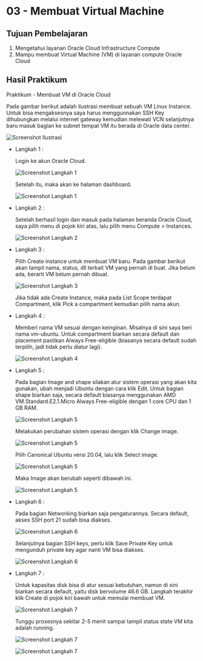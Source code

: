 # 03 - Membuat Virtual Machine

## Tujuan Pembelajaran

1. Mengetahui layanan Oracle Cloud Infrastructure Compute
2. Mampu membuat Virtual Machine (VM) di layanan compute Oracle Cloud

## Hasil Praktikum

Praktikum - Membuat VM di Oracle Cloud 

Pada gambar berikut adalah ilustrasi membuat sebuah VM Linux Instance. Untuk bisa mengaksesnya saya harus menggunnakan SSH Key dihubungkan melalui internet gateway kemudian melewati VCN selanjutnya baru masuk bagian ke subnet tempat VM itu berada di Oracle data center.

![Screenshot Ilustrasi](img/ilustrasi.png)

- Langkah 1 :

  Login ke akun Oracle Cloud.

  ![Screenshot Langkah 1](img/langkah_1.png)

  Setelah itu, maka akan ke halaman dashboard.

  ![Screenshot Langkah 1](img/dashboard_oracle.png)

- Langkah 2 :

  Setelah berhasil login dan masuk pada halaman beranda Oracle Cloud, saya pilih menu di pojok kiri atas, lalu pilih menu Compute > Instances.

  ![Screenshot Langkah 2](img/langkah_2.png)

- Langkah 3 :

  Pilih Create instance untuk membuat VM baru. Pada gambar berikut akan tampil nama, status, dll terkait VM yang pernah di buat. Jika belum ada, berarti VM belum pernah dibuat. 

  ![Screenshot Langkah 3](img/langkah_3.png)

  Jika tidak ada Create Instance, maka pada List Scope terdapat Compartment, klik Pick a compartment kemudian pilih nama akun.

- Langkah 4 :

  Memberi nama VM sesuai dengan keinginan. Misalnya di sini saya beri nama vm-ubuntu. Untuk compartment biarkan secara default dan placement pastikan Always Free-eligible (biasanya secara default sudah terpilih, jadi tidak perlu diatur lagi).

  ![Screenshot Langkah 4](img/langkah_4.png)

- Langkah 5 :

  Pada bagian Image and shape silakan atur sistem operasi yang akan kita gunakan, ubah menjadi Ubuntu dengan cara klik Edit. Untuk bagian shape biarkan saja, secara default biasanya menggunakan AMD VM.Standard.E2.1.Micro Always Free-eligible dengan 1 core CPU dan 1 GB RAM. 

  ![Screenshot Langkah 5](img/langkah_5.1.png)

  Melakukan perubahan sistem operasi dengan klik Change image. 

  ![Screenshot Langkah 5](img/langkah_5.2.png)

  Pilih Canonical Ubuntu versi 20.04, lalu klik Select image.

  ![Screenshot Langkah 5](img/langkah_5.3.png)

  Maka Image akan berubah seperti dibawah ini.

  ![Screenshot Langkah 5](img/langkah_5.4.png)

- Langkah 6 :

  Pada bagian Networking biarkan saja pengaturannya. Secara default, akses SSH port 21 sudah bisa diakses.

  ![Screenshot Langkah 6](img/langkah_6.png)

  Selanjutnya bagian SSH keys, perlu klik Save Private Key untuk mengunduh private key agar nanti VM bisa diakses. 

  ![Screenshot Langkah 6](img/langkah_6.1.png)

- Langkah 7 :

  Untuk kapasitas disk bisa di atur sesuai kebutuhan, namun di sini biarkan secara default, yaitu disk bervolume 46.6 GB. Langkah terakhir klik Create di pojok kiri bawah untuk memulai membuat VM. 

  ![Screenshot Langkah 7](img/langkah_7.png)

  Tunggu prosesnya sekitar 2-5 menit sampai tampil status state VM kita adalah running.

  ![Screenshot Langkah 7](img/langkah_7.1.png)

  ![Screenshot Langkah 7](img/langkah_7.2.png)
